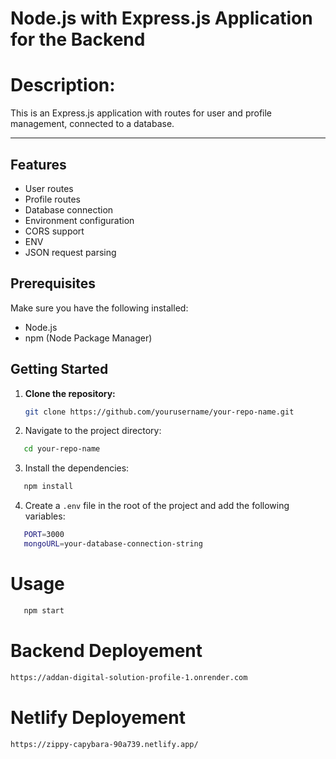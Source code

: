 # Node.js with Express.js Application for the Backend

# Description:

This is an Express.js application with routes for user and profile management, connected to a database.

<hr/>

## Features

- User routes
- Profile routes
- Database connection
- Environment configuration
- CORS support
- ENV
- JSON request parsing

## Prerequisites

Make sure you have the following installed:

- Node.js
- npm (Node Package Manager)

## Getting Started

1. **Clone the repository:**

   ```bash
   git clone https://github.com/yourusername/your-repo-name.git

   ```

2. Navigate to the project directory:

```bash
   cd your-repo-name
```

3. Install the dependencies:

```bash
   npm install
```

4. Create a `.env` file in the root of the project and add the following variables:

```bash
   PORT=3000
   mongoURL=your-database-connection-string
```

# Usage

```bash
   npm start
```



# Backend Deployement

```bash
https://addan-digital-solution-profile-1.onrender.com
```

# Netlify Deployement

```bash
https://zippy-capybara-90a739.netlify.app/
```
